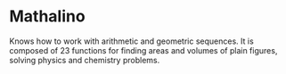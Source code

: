# Mathalino
Knows how to work with arithmetic and geometric sequences. It is composed of 23 functions for finding areas and volumes of plain figures, solving physics and chemistry problems.
